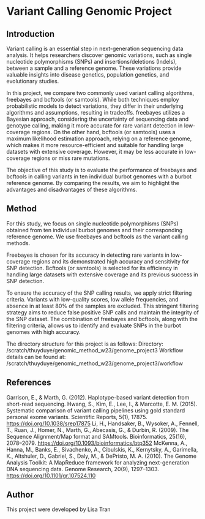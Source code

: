 # Variant Calling Genomic Project 
## Introduction
Variant calling is an essential step in next-generation sequencing data analysis. It helps researchers discover genomic variations, such as single nucleotide polymorphisms (SNPs) and insertions/deletions (Indels), between a sample and a reference genome. These variations provide valuable insights into disease genetics, population genetics, and evolutionary studies.

In this project, we compare two commonly used variant calling algorithms, freebayes and bcftools (or samtools). While both techniques employ probabilistic models to detect variations, they differ in their underlying algorithms and assumptions, resulting in tradeoffs. freebayes utilizes a Bayesian approach, considering the uncertainty of sequencing data and genotype calling, making it more accurate for rare variant detection in low-coverage regions. On the other hand, bcftools (or samtools) uses a maximum likelihood estimation approach, relying on a reference genome, which makes it more resource-efficient and suitable for handling large datasets with extensive coverage. However, it may be less accurate in low-coverage regions or miss rare mutations.

The objective of this study is to evaluate the performance of freebayes and bcftools in calling variants in ten individual burbot genomes with a burbot reference genome. By comparing the results, we aim to highlight the advantages and disadvantages of these algorithms.

## Method
For this study, we focus on single nucleotide polymorphisms (SNPs) obtained from ten individual burbot genomes and their corresponding reference genome. We use freebayes and bcftools as the variant calling methods.

Freebayes is chosen for its accuracy in detecting rare variants in low-coverage regions and its demonstrated high accuracy and sensitivity for SNP detection. Bcftools (or samtools) is selected for its efficiency in handling large datasets with extensive coverage and its previous success in SNP detection.

To ensure the accuracy of the SNP calling results, we apply strict filtering criteria. Variants with low-quality scores, low allele frequencies, and absence in at least 80% of the samples are excluded. This stringent filtering strategy aims to reduce false positive SNP calls and maintain the integrity of the SNP dataset. The combination of freebayes and bcftools, along with the filtering criteria, allows us to identify and evaluate SNPs in the burbot genomes with high accuracy.

The directory structure for this project is as follows:
Directory: /scratch/thuyduye/genomic_method_w23/genome_project3
Workflow details can be found at: /scratch/thuyduye/genomic_method_w23/genome_project3/workflow

## References
Garrison, E., & Marth, G. (2012). Haplotype-based variant detection from short-read sequencing.
Hwang, S., Kim, E., Lee, I., & Marcotte, E. M. (2015). Systematic comparison of variant calling pipelines using gold standard personal exome variants. Scientific Reports, 5(1), 17875. https://doi.org/10.1038/srep17875
Li, H., Handsaker, B., Wysoker, A., Fennell, T., Ruan, J., Homer, N., Marth, G., Abecasis, G., & Durbin, R. (2009). The Sequence Alignment/Map format and SAMtools. Bioinformatics, 25(16), 2078–2079. https://doi.org/10.1093/bioinformatics/btp352
McKenna, A., Hanna, M., Banks, E., Sivachenko, A., Cibulskis, K., Kernytsky, A., Garimella, K., Altshuler, D., Gabriel, S., Daly, M., & DePristo, M. A. (2010). The Genome Analysis Toolkit: A MapReduce framework for analyzing next-generation DNA sequencing data. Genome Research, 20(9), 1297–1303. https://doi.org/10.1101/gr.107524.110

## Author
This project were developed by Lisa Tran
